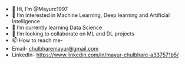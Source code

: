 - 👋 Hi, I’m @Mayurc1997
- 👀 I’m interested in Machine Learning, Deep learning and Artificial Intelligence
- 🌱 I’m currently learning Data Science
- 💞️ I’m looking to collaborate on ML and DL projects
- 📫 How to reach me-
-  Email- chulbharemayur@gmail.com
- LinkedIn- https://www.linkedin.com/in/mayur-chulbhare-a337571b5/


<!---
Mayurc1997/Mayurc1997 is a ✨ special ✨ repository because its `README.md` (this file) appears on your GitHub profile.
You can click the Preview link to take a look at your changes.
--->
